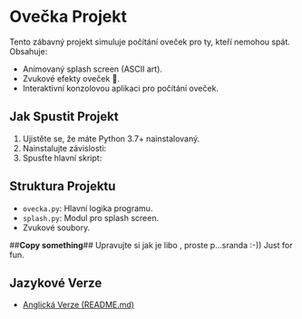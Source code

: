 # Ovečka Projekt

Tento zábavný projekt simuluje počítání oveček pro ty, kteří nemohou spát. Obsahuje:
- Animovaný splash screen (ASCII art).
- Zvukové efekty oveček 🐑.
- Interaktivní konzolovou aplikaci pro počítání oveček.

## Jak Spustit Projekt
1. Ujistěte se, že máte Python 3.7+ nainstalovaný.
2. Nainstalujte závislosti:
3. Spusťte hlavní skript:

## Struktura Projektu
- `ovecka.py`: Hlavní logika programu.
- `splash.py`: Modul pro splash screen.
-  Zvukové soubory.

##**Copy something**## Upravujte si jak je libo  , proste p...sranda :-)) Just for fun.

## Jazykové Verze
- [Anglická Verze (README.md)](README.md)

